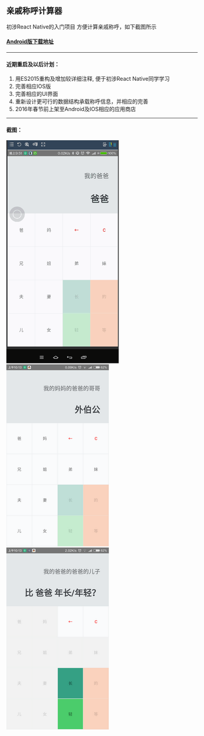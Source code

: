 ## 亲戚称呼计算器

初涉React Native的入门项目
方便计算亲戚称呼，如下截图所示

#### [Android版下载地址](http://workhard.top/app-release.apk) 

---

#### 近期重启及以后计划：
1. 用ES2015重构及增加较详细注释, 便于初涉React Native同学学习
2. 完善相应IOS版
3. 完善相应的UI界面
4. 重新设计更可行的数据结构承载称呼信息，并相应的完善
6. 2016年春节前上架至Android及IOS相应的应用商店

---

#### 截图：
![](./screenshot/counter1.gif)
![](./screenshot/screenshot2.png)
![](./screenshot/screenshot1.png)
